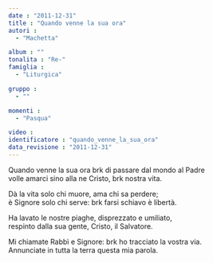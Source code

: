 ```yaml
---
date : "2011-12-31"
title : "Quando venne la sua ora"
autori : 
  - "Machetta"

album : ""
tonalita : "Re-"
famiglia : 
  - "Liturgica"

gruppo : 
  - ""

momenti : 
  - "Pasqua"

video : 
identificatore : "quando_venne_la_sua_ora"
data_revisione : "2011-12-31"
---
```

  
  
                   
Quando venne la sua ora brk di passare dal mondo al Padre  
volle amarci sino alla ne Cristo,  brk nostra vita.  
  
  
  
Dà la vita solo chi muore, ama chi sa perdere;  
è Signore solo chi serve: brk farsi schiavo è libertà.  
  
  
  
  
Ha lavato le nostre piaghe, disprezzato e umiliato,   
respinto dalla sua gente, Cristo, il Salvatore.  
  
  
  
  
Mi chiamate Rabbì e Signore: brk ho tracciato la vostra via.   
Annunciate in tutta la terra questa mia parola.  
  
  
  
